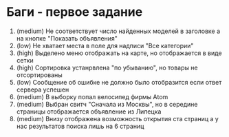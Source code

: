  # Баги - первое задание

1. (medium) Не соответствует число найденных моделей в заголовке а на кнопке "Показать объявления"
2. (low) Не хватает места в поле для надписи "Все категории"
3. (high) Выделено меню отображать на карте, но отображается в виде сетки
4. (high) Сортировка устанрвлена "по убыванию", но товары не отсортированы
5. (low) Сообщение об ошибке не должно было отобразится если ответ сервера успешен
6. (medium) В выборку попал велосипед фирмы Аtom
7. (medium) Выбран свитч "Сначала из Москвы", но в середине страницы отображается объявление из Липецка
8. (medium) Внизу отображена возможность открытия ста страниц а у нас результатов поиска лишь на 6 страниц
